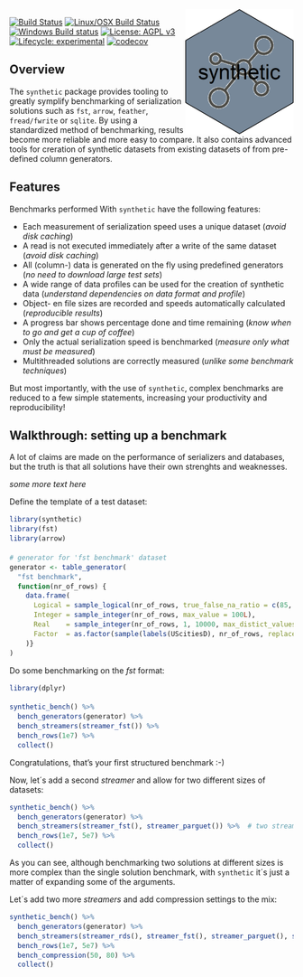 
<!-- README.md is generated from README.Rmd. Please edit that file -->

<img src="synthetic.png" align="right" height="221" width="192" />

[![Build
Status](https://dev.azure.com/fstpackage/synthetic/_apis/build/status/fstpackage.synthetic?branchName=develop)](https://dev.azure.com/fstpackage/synthetic/_build/latest?definitionId=1&branchName=develop)
[![Linux/OSX Build
Status](https://travis-ci.org/fstpackage/synthetic.svg?branch=develop)](https://travis-ci.org/fstpackage/synthetic)
[![Windows Build
status](https://ci.appveyor.com/api/projects/status/rng88laj6o2fj2dy?svg=true)](https://ci.appveyor.com/project/fstpackage/synthetic)
[![License: AGPL
v3](https://img.shields.io/badge/License-AGPL%20v3-blue.svg)](https://www.gnu.org/licenses/agpl-3.0)
[![Lifecycle:
experimental](https://img.shields.io/badge/lifecycle-experimental-blue.svg)](https://www.tidyverse.org/lifecycle/#experimental)
[![codecov](https://codecov.io/gh/fstpackage/synthetic/branch/develop/graph/badge.svg)](https://codecov.io/gh/fstpackage/synthetic)

## Overview

The `synthetic` package provides tooling to greatly symplify
benchmarking of serialization solutions such as `fst`, `arrow`,
`feather`, `fread/fwrite` or `sqlite`. By using a standardized method of
benchmarking, results become more reliable and more easy to compare. It
also contains advanced tools for creration of synthetic datasets from
existing datasets of from pre-defined column generators.

## Features

Benchmarks performed With `synthetic` have the following features:

  - Each measurement of serialization speed uses a unique dataset
    (*avoid disk caching*)
  - A read is not executed immediately after a write of the same dataset
    (*avoid disk caching*)
  - All (column-) data is generated on the fly using predefined
    generators (*no need to download large test sets*)
  - A wide range of data profiles can be used for the creation of
    synthetic data (*understand dependencies on data format and
    profile*)
  - Object- en file sizes are recorded and speeds automatically
    calculated (*reproducible results*)
  - A progress bar shows percentage done and time remaining (*know when
    to go and get a cup of coffee*)
  - Only the actual serialization speed is benchmarked (*measure only
    what must be measured*)
  - Multithreaded solutions are correctly measured (*unlike some
    benchmark techniques*)

But most importantly, with the use of `synthetic`, complex benchmarks
are reduced to a few simple statements, increasing your productivity and
reproducibility\!

## Walkthrough: setting up a benchmark

A lot of claims are made on the performance of serializers and
databases, but the truth is that all solutions have their own strenghts
and weaknesses.

*some more text here*

Define the template of a test dataset:

``` r
library(synthetic)
library(fst)
library(arrow)

# generator for 'fst benchmark' dataset
generator <- table_generator(
  "fst benchmark",
  function(nr_of_rows) {
    data.frame(
      Logical = sample_logical(nr_of_rows, true_false_na_ratio = c(85, 10, 5)),
      Integer = sample_integer(nr_of_rows, max_value = 100L),
      Real    = sample_integer(nr_of_rows, 1, 10000, max_distict_values = 20) / 100,
      Factor  = as.factor(sample(labels(UScitiesD), nr_of_rows, replace = TRUE))
    )}
)
```

Do some benchmarking on the *fst* format:

``` r
library(dplyr)

synthetic_bench() %>%
  bench_generators(generator) %>%
  bench_streamers(streamer_fst()) %>%
  bench_rows(1e7) %>%
  collect()
```

Congratulations, that’s your first structured benchmark :-)

Now, let´s add a second *streamer* and allow for two different sizes of
datasets:

``` r
synthetic_bench() %>%
  bench_generators(generator) %>%
  bench_streamers(streamer_fst(), streamer_parguet()) %>%  # two streamers
  bench_rows(1e7, 5e7) %>%
  collect()
```

As you can see, although benchmarking two solutions at different sizes
is more complex than the single solution benchmark, with `synthetic`
it´s just a matter of expanding some of the arguments.

Let´s add two more *streamers* and add compression settings to the mix:

``` r
synthetic_bench() %>%
  bench_generators(generator) %>%
  bench_streamers(streamer_rds(), streamer_fst(), streamer_parguet(), streamer_feather()) %>%
  bench_rows(1e7, 5e7) %>%
  bench_compression(50, 80) %>%
  collect()
```
